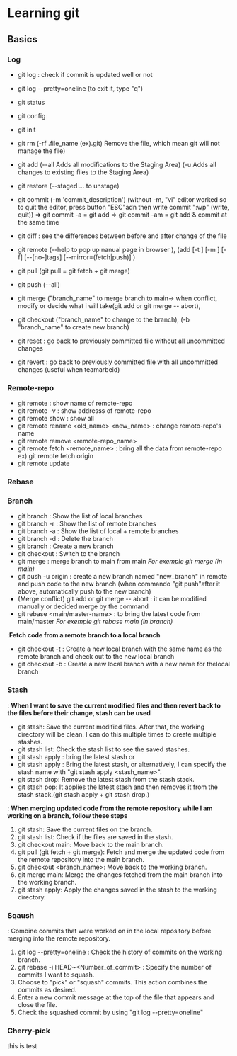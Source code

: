 # Learning git

## Basics

### Log

- git log : check if commit is updated well or not
- git log --pretty=oneline (to exit it, type "q")
- git status
- git config
- git init
- git rm (-rf .file_name (ex).git) Remove the file, which mean git will not manage the file)
- git add (--all Adds all modifications to the Staging Area) (-u Adds all changes to existing files to the Staging Area)
- git restore (--staged <file>... to unstage)
- git commit (-m 'commit_description') (without -m, "vi" editor worked so to quit the editor, press button "ESC"adn then write commit ":wp" (write, quit))
  => git commit -a = git add
  => git commit -am = git add & commit at the same time

- git diff : see the differences between before and after change of the file
- git remote (--help to pop up nanual page in browser ), (add [-t <branch>] [-m <master>] [-f] [--[no-]tags] [--mirror=(fetch|push)] <name> <url>)
- git pull (git pull = git fetch + git merge)
- git push (--all)
- git merge ("branch_name" to merge branch to main-> when conflict, modify or decide what i will take(git add or git merge -- abort),
- git checkout ("branch_name" to change to the branch), (-b "branch_name" to create new branch)

- git reset : go back to previously committed file without all uncommitted changes
- git revert : go back to previously committed file with all uncommitted changes (useful when teamarbeid)

### Remote-repo

- git remote : show name of remote-repo
- git remote -v : show addresss of remote-repo
- git remote show : show all
- git remote rename <old_name> <new_name> : change remoto-repo's name
- git remote remove <remote-repo_name>
- git remote fetch <remote_name> : bring all the data from remote-repo ex) git remote fetch origin
- git remote update

### Rebase

### Branch

- git branch : Show the list of local branches
- git branch -r : Show the list of remote branches
- git branch -a : Show the list of local + remote branches
- git branch -d <branch-name> : Delete the branch
- git branch <branch-name> : Create a new branch
- git checkout <branch-name> : Switch to the branch
- git merge <branch-name> : merge branch to main from main _For exemple git merge <new-branch> (in main)_
- git push -u origin <new-branch> : create a new branch named "new_branch" in remote and push code to the new branch
  (when commando "git push"after it above, automatically push to the new branch)
- (Merge conflict) git add or git merge -- abort : it can be modified manually or decided merge by the command
- git rebase <main/master-name> : to bring the latest code from main/master _For exemple git rebase main (in branch)_

:**Fetch code from a remote branch to a local branch**

- git checkout -t <remote-branch-name>: Create a new local branch with the same name as the remote branch and check out to the new local branch
- git checkout -b <new-local-branch-name> <remote-branch-name> : Create a new local branch with a new name for thelocal branch

### Stash

: **When I want to save the current modified files and then revert back to the files before their change, stash can be used**

- git stash: Save the current modified files. After that, the working directory will be clean. I can do this multiple times to create multiple stashes.
- git stash list: Check the stash list to see the saved stashes.
- git stash apply : bring the latest stash or
- git stash apply : Bring the latest stash, or alternatively, I can specify the stash name with "git stash apply <stash_name>".
- git stash drop: Remove the latest stash from the stash stack.
- git stash pop: It applies the latest stash and then removes it from the stash stack.(git stash apply + git stash drop.)

: **When merging updated code from the remote repository while I am working on a branch, follow these steps**

1. git stash: Save the current files on the branch.
2. git stash list: Check if the files are saved in the stash.
3. git checkout main: Move back to the main branch.
4. git pull (git fetch + git merge): Fetch and merge the updated code from the remote repository into the main branch.
5. git checkout <branch_name>: Move back to the working branch.
6. git merge main: Merge the changes fetched from the main branch into the working branch.
7. git stash apply: Apply the changes saved in the stash to the working directory.

### Sqaush

: Combine commits that were worked on in the local repository before merging into the remote repository.

1. git log --pretty=oneline : Check the history of commits on the working branch.
2. git rebase -i HEAD~<Number_of_commit> : Specify the number of commits I want to squash.
3. Choose to "pick" or "squash" commits. This action combines the commits as desired.
4. Enter a new commit message at the top of the file that appears and close the file.
5. Check the squashed commit by using "git log --pretty=oneline"

### Cherry-pick

this is test

